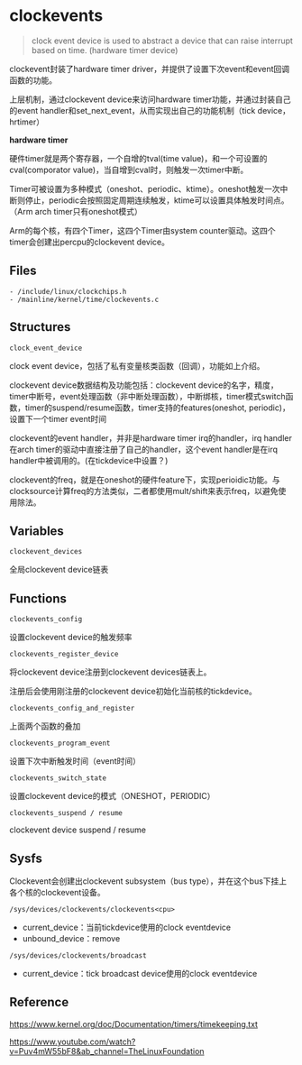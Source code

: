 # clockevents

> clock event device is used to abstract a device that can raise interrupt based on time. (hardware timer device)

clockevent封装了hardware timer driver，并提供了设置下次event和event回调函数的功能。

上层机制，通过clockevent device来访问hardware timer功能，并通过封装自己的event handler和set_next_event，从而实现出自己的功能机制（tick device，hrtimer）

**hardware timer**

硬件timer就是两个寄存器，一个自增的tval(time value)，和一个可设置的cval(comporator value)，当自增到cval时，则触发一次timer中断。

Timer可被设置为多种模式（oneshot、periodic、ktime）。oneshot触发一次中断则停止，periodic会按照固定周期连续触发，ktime可以设置具体触发时间点。（Arm arch timer只有oneshot模式）

Arm的每个核，有四个Timer，这四个Timer由system counter驱动。这四个timer会创建出percpu的clockevent device。

## Files

```
- /include/linux/clockchips.h
- /mainline/kernel/time/clockevents.c
```

## Structures

`clock_event_device`

clock event device，包括了私有变量核类函数（回调），功能如上介绍。

clockevent device数据结构及功能包括：clockevent device的名字，精度，timer中断号，event处理函数（非中断处理函数），中断绑核，timer模式switch函数，timer的suspend/resume函数，timer支持的features(oneshot, periodic)，设置下一个timer event时间

clockevent的event handler，并非是hardware timer irq的handler，irq handler在arch timer的驱动中直接注册了自己的handler，这个event handler是在irq handler中被调用的。(在tickdevice中设置？)

clockevent的freq，就是在oneshot的硬件feature下，实现perioidic功能。与clocksource计算freq的方法类似，二者都使用mult/shift来表示freq，以避免使用除法。

## Variables

`clockevent_devices`

全局clockevent device链表

## Functions

`clockevents_config`

设置clockevent device的触发频率

`clockevents_register_device`

将clockevent device注册到clockevent devices链表上。

注册后会使用刚注册的clockevent device初始化当前核的tickdevice。

`clockevents_config_and_register`

上面两个函数的叠加

`clockevents_program_event`

设置下次中断触发时间（event时间）

`clockevents_switch_state`

设置clockevent device的模式（ONESHOT，PERIODIC）

`clockevents_suspend / resume`

clockevent device suspend / resume

## Sysfs

Clockevent会创建出clockevent subsystem（bus type），并在这个bus下挂上各个核的clockevent设备。

`/sys/devices/clockevents/clockevents<cpu>`

- current_device：当前tickdevice使用的clock eventdevice
- unbound_device：remove

`/sys/devices/clockevents/broadcast`

- current_device：tick broadcast device使用的clock eventdevice

## Reference

<https://www.kernel.org/doc/Documentation/timers/timekeeping.txt>

<https://www.youtube.com/watch?v=Puv4mW55bF8&ab_channel=TheLinuxFoundation>